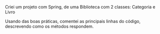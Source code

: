 Criei um projeto com Spring, de uma Biblioteca com 2 classes: Categoria e Livro

Usando das boas práticas, comentei as principais linhas do código, descrevendo como os métodos respondem.
